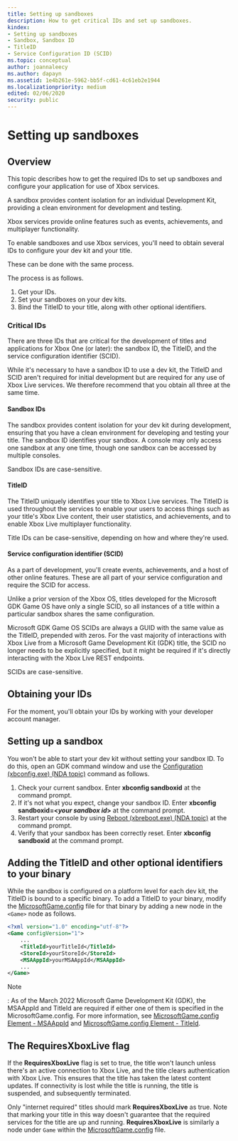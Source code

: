 ```yaml
---
title: Setting up sandboxes
description: How to get critical IDs and set up sandboxes.
kindex:
- Setting up sandboxes
- Sandbox, Sandbox ID
- TitleID
- Service Configuration ID (SCID)
ms.topic: conceptual
author: joannaleecy
ms.author: dapayn
ms.assetid: 1e4b261e-5962-bb5f-cd61-4c61eb2e1944
ms.localizationpriority: medium
edited: 02/06/2020
security: public
---
```


# Setting up sandboxes


<a id="ID4ET"></a>

## Overview  

This topic describes how to get the required IDs to set up sandboxes and configure your application for use of Xbox services.

A sandbox provides content isolation for an individual Development Kit, providing a clean environment for development and testing.

Xbox services provide online features such as events, achievements, and multiplayer functionality.

To enable sandboxes and use Xbox services, you'll need to obtain several IDs to configure your dev kit and your title.

These can be done with the same process.

The process is as follows.  
1. Get your IDs.  
1. Set your sandboxes on your dev kits.  
1. Bind the TitleID to your title, along with other optional identifiers.

<a id="ID4EKB"></a>

### Critical IDs  

There are three IDs that are critical for the development of titles and applications for Xbox One (or later): the sandbox ID, the TitleID, and the service configuration identifier (SCID).

While it's necessary to have a sandbox ID to use a dev kit, the TitleID and SCID aren't required for initial development but are required for any use of Xbox Live services.
We therefore recommend that you obtain all three at the same time.


<a id="ID4EWB"></a>

#### Sandbox IDs  

The sandbox provides content isolation for your dev kit during development, ensuring that you have a clean environment for developing and testing your title.
The sandbox ID identifies your sandbox.
A console may only access one sandbox at any one time, though one sandbox can be accessed by multiple consoles.

Sandbox IDs are case-sensitive.


<a id="ID4E6B"></a>

#### TitleID  

The TitleID uniquely identifies your title to Xbox Live services.
The TitleID is used throughout the services to enable your users to access things such as your title's Xbox Live content, their user statistics, and achievements, and to enable Xbox Live multiplayer functionality. 

Title IDs can be case-sensitive, depending on how and where they're used.


<a id="ID4EIC"></a>

#### Service configuration identifier (SCID)  

As a part of development, you'll create events, achievements, and a host of other online features.
These are all part of your service configuration and require the SCID for access.

Unlike a prior version of the Xbox OS, titles developed for the Microsoft GDK Game OS have only a single SCID, so all instances of a title within a particular sandbox shares the same configuration.

Microsoft GDK Game OS SCIDs are always a GUID with the same value as the TitleID, prepended with zeros.
For the vast majority of interactions with Xbox Live from a Microsoft Game Development Kit (GDK) title, the SCID no longer needs to be explicitly specified, but it might be required if it's directly interacting with the Xbox Live REST endpoints.

SCIDs are case-sensitive.


<a id="ID4EVC"></a>

## Obtaining your IDs

For the moment, you'll obtain your IDs by working with your developer account manager.


<a id="ID4EPD"></a>

## Setting up a sandbox

You won't be able to start your dev kit without setting your sandbox ID.
To do this, open an GDK command window and use the [Configuration (xbconfig.exe) (NDA topic)](../../../tools-console/xbox-tools-and-apis/commandlinetools/xbconfig.md) command as follows.  
1. Check your current sandbox. Enter **xbconfig sandboxid** at the command prompt.
1. If it's not what you expect, change your sandbox ID. Enter **xbconfig sandboxid=&lt;*your sandbox id*>**  at the command prompt.
1. Restart your console by using [Reboot (xbreboot.exe) (NDA topic)](../../../tools-console/xbox-tools-and-apis/commandlinetools/xbreboot.md) at the command prompt.
1. Verify that your sandbox has been correctly reset. Enter **xbconfig sandboxid** at the command prompt.


<a id="ID4E5E"></a>

## Adding the TitleID and other optional identifiers to your binary  

While the sandbox is configured on a platform level for each dev kit, the TitleID is bound to a specific binary.
To add a TitleID to your binary, modify the [MicrosoftGame.config](../../../system/overviews/microsoft-game-config/MicrosoftGameConfig-toc.md) file for that binary by adding a new node in the `<Game>` node as follows.

```xml
<?xml version="1.0" encoding="utf-8"?>
<Game configVersion="1">
    ...
    <TitleId>yourTitleId</TitleId>
    <StoreId>yourStoreId</StoreId>
    <MSAAppId>yourMSAAppId</MSAAppId>
    ...
</Game>  
```> [!NOTE]
> : As of the March 2022 Microsoft Game Development Kit (GDK), the MSAAppId and TitleId are required if either one of them is specified in the MicrosoftGame.config. For more information, see [MicrosoftGame.config Element - MSAAppId](../../../reference/system/microsoftgameconfig/elements/microsoftgameconfig-element-msaappid.md) and [MicrosoftGame.config Element - TitleId](../../../reference/system/microsoftgameconfig/elements/microsoftgameconfig-element-titleid.md).

<a id="ID4EAH"></a>

## The RequiresXboxLive flag  

If the **RequiresXboxLive** flag is set to true, the title won't launch unless there's an active connection to Xbox Live, and the title clears authentication with Xbox Live.
This ensures that the title has taken the latest content updates.
If connectivity is lost while the title is running, the title is suspended, and subsequently terminated.

Only "internet required" titles should mark **RequiresXboxLive** as true. Note that marking your title in this way doesn't guarantee that the required services for the title are up and running.
**RequiresXboxLive** is similarly a node under `Game` within the [MicrosoftGame.config](../../../system/overviews/microsoft-game-config/MicrosoftGameConfig-toc.md) file.